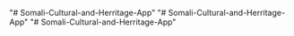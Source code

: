 "# Somali-Cultural-and-Herritage-App" 
"# Somali-Cultural-and-Herritage-App" 
"# Somali-Cultural-and-Herritage-App" 
